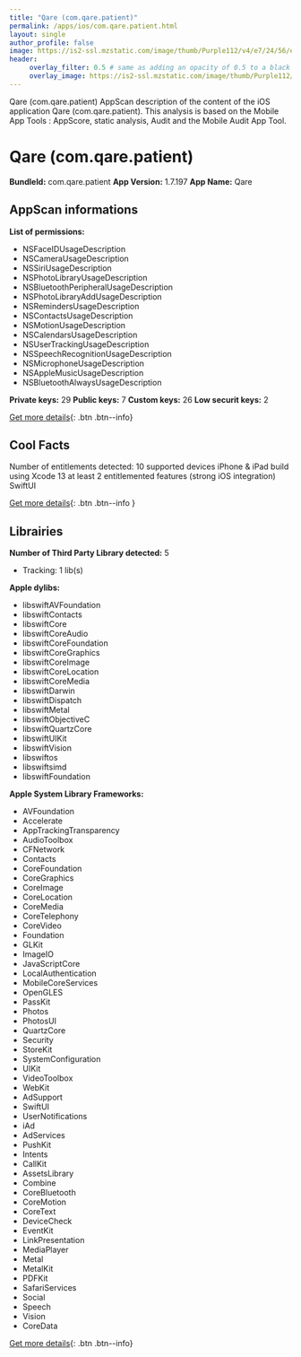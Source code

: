```yaml
---
title: "Qare (com.qare.patient)"
permalink: /apps/ios/com.qare.patient.html
layout: single
author_profile: false
image: https://is2-ssl.mzstatic.com/image/thumb/Purple112/v4/e7/24/56/e72456c5-f8b2-252e-2ec8-8a02ed7e66a7/AppIcon-0-0-1x_U007emarketing-0-0-0-7-0-0-sRGB-0-0-0-GLES2_U002c0-512MB-85-220-0-0.png/512x512bb.jpg
header: 
     overlay_filter: 0.5 # same as adding an opacity of 0.5 to a black background
     overlay_image: https://is2-ssl.mzstatic.com/image/thumb/Purple112/v4/e7/24/56/e72456c5-f8b2-252e-2ec8-8a02ed7e66a7/AppIcon-0-0-1x_U007emarketing-0-0-0-7-0-0-sRGB-0-0-0-GLES2_U002c0-512MB-85-220-0-0.png/512x512bb.jpg
---
```

Qare (com.qare.patient) AppScan description of the content of the iOS application Qare (com.qare.patient). This analysis is based on the Mobile App Tools : AppScore, static analysis, Audit and the Mobile Audit App Tool.

# Qare (com.qare.patient)

**BundleId:** com.qare.patient
**App Version:** 1.7.197
**App Name:** Qare


## AppScan informations 

**List of permissions:** 
- NSFaceIDUsageDescription
- NSCameraUsageDescription
- NSSiriUsageDescription
- NSPhotoLibraryUsageDescription
- NSBluetoothPeripheralUsageDescription
- NSPhotoLibraryAddUsageDescription
- NSRemindersUsageDescription
- NSContactsUsageDescription
- NSMotionUsageDescription
- NSCalendarsUsageDescription
- NSUserTrackingUsageDescription
- NSSpeechRecognitionUsageDescription
- NSMicrophoneUsageDescription
- NSAppleMusicUsageDescription
- NSBluetoothAlwaysUsageDescription
  
  
**Private keys:** 29
**Public keys:** 7
**Custom keys:** 26
**Low securit keys:** 2
  
[Get more details](/pricing.html){: .btn .btn--info}

## Cool Facts

Number of entitlements detected: 10
supported devices iPhone & iPad
build using Xcode 13
at least 2 entitlemented features (strong iOS integration)
SwiftUI
  
[Get more details](/pricing.html){: .btn .btn--info }

## Librairies 
**Number of Third Party Library detected:** 5
- Tracking: 1 lib(s)


**Apple dylibs:**
- libswiftAVFoundation
- libswiftContacts
- libswiftCore
- libswiftCoreAudio
- libswiftCoreFoundation
- libswiftCoreGraphics
- libswiftCoreImage
- libswiftCoreLocation
- libswiftCoreMedia
- libswiftDarwin
- libswiftDispatch
- libswiftMetal
- libswiftObjectiveC
- libswiftQuartzCore
- libswiftUIKit
- libswiftVision
- libswiftos
- libswiftsimd
- libswiftFoundation


**Apple System Library Frameworks:**
- AVFoundation
- Accelerate
- AppTrackingTransparency
- AudioToolbox
- CFNetwork
- Contacts
- CoreFoundation
- CoreGraphics
- CoreImage
- CoreLocation
- CoreMedia
- CoreTelephony
- CoreVideo
- Foundation
- GLKit
- ImageIO
- JavaScriptCore
- LocalAuthentication
- MobileCoreServices
- OpenGLES
- PassKit
- Photos
- PhotosUI
- QuartzCore
- Security
- StoreKit
- SystemConfiguration
- UIKit
- VideoToolbox
- WebKit
- AdSupport
- SwiftUI
- UserNotifications
- iAd
- AdServices
- PushKit
- Intents
- CallKit
- AssetsLibrary
- Combine
- CoreBluetooth
- CoreMotion
- CoreText
- DeviceCheck
- EventKit
- LinkPresentation
- MediaPlayer
- Metal
- MetalKit
- PDFKit
- SafariServices
- Social
- Speech
- Vision
- CoreData


  
[Get more details](/pricing.html){: .btn .btn--info}


